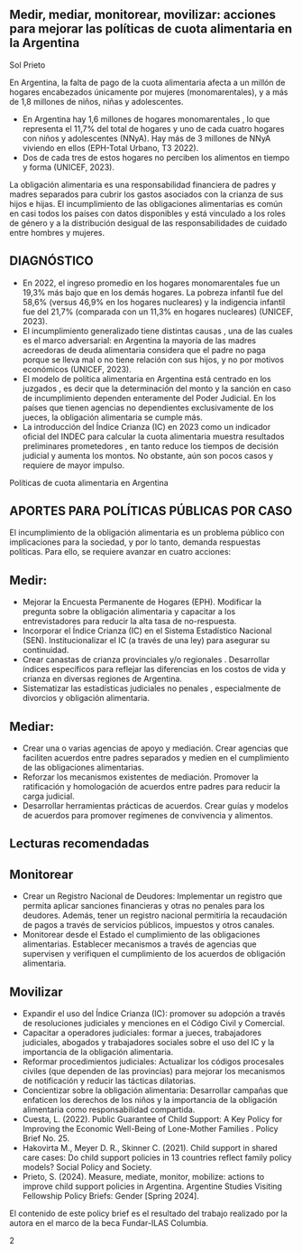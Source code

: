 ## Medir, mediar, monitorear, movilizar: acciones para mejorar las políticas de cuota alimentaria en la Argentina

Sol Prieto

<!-- image -->

En Argentina, la falta de pago de la cuota alimentaria afecta a un millón de hogares encabezados únicamente por mujeres (monomarentales), y a más de 1,8 millones de niños, niñas y adolescentes.

- En Argentina hay 1,6 millones de hogares monomarentales , lo que representa el 11,7% del total de hogares y uno de cada cuatro hogares con niños y adolescentes (NNyA). Hay más de 3 millones de NNyA viviendo en ellos (EPH-Total Urbano, T3 2022).
- Dos de cada tres de estos hogares no perciben los alimentos en tiempo y forma (UNICEF, 2023).

<!-- image -->

La obligación alimentaria es una responsabilidad financiera de padres y madres separados para cubrir los gastos asociados con la crianza de sus hijos e hijas. El incumplimiento de las obligaciones alimentarias es común en casi todos los países con datos disponibles y está vinculado a los roles de género y a la distribución desigual de las responsabilidades de cuidado entre hombres y mujeres.

## DIAGNÓSTICO

- En 2022, el ingreso promedio en los hogares monomarentales fue un 19,3% más bajo que en los demás hogares. La pobreza infantil fue del 58,6% (versus 46,9% en los hogares nucleares) y la indigencia infantil fue del 21,7% (comparada con un 11,3% en hogares nucleares) (UNICEF, 2023).
- El incumplimiento generalizado tiene distintas causas , una de las cuales es el marco adversarial: en Argentina la mayoría de las madres acreedoras de deuda alimentaria considera que el padre no paga porque se lleva mal o no tiene relación con sus hijos,  y no por motivos económicos (UNICEF, 2023).
- El modelo de política alimentaria en Argentina está centrado en los juzgados , es decir que la determinación del monto y la sanción en caso de incumplimiento dependen enteramente del Poder Judicial. En los países que tienen agencias no dependientes exclusivamente de los jueces, la obligación alimentaria se cumple más.
- La introducción del Índice Crianza (IC) en 2023 como un indicador oficial del INDEC para calcular la cuota alimentaria muestra resultados preliminares prometedores , en tanto reduce los tiempos de decisión judicial y aumenta los montos. No obstante, aún son pocos casos y requiere de mayor impulso.

Políticas de cuota alimentaria en Argentina

## APORTES PARA POLÍTICAS PÚBLICAS POR CASO

El incumplimiento de la obligación alimentaria es un problema público con implicaciones para la sociedad, y por lo tanto, demanda respuestas políticas. Para ello, se requiere avanzar en cuatro acciones:

## Medir:

- Mejorar la Encuesta Permanente de Hogares (EPH). Modificar la pregunta sobre la obligación alimentaria y capacitar a los entrevistadores para reducir la alta tasa de no-respuesta.
- Incorporar el Índice Crianza (IC) en el Sistema Estadístico Nacional (SEN). Institucionalizar el IC (a través de una ley) para asegurar su continuidad.
- Crear canastas de crianza provinciales y/o regionales . Desarrollar índices específicos para reflejar las diferencias en los costos de vida y crianza en diversas regiones de Argentina.
- Sistematizar las estadísticas judiciales no penales , especialmente de divorcios y obligación alimentaria.

## Mediar:

- Crear una o varias agencias de apoyo y mediación. Crear agencias que faciliten acuerdos entre padres separados y medien en el cumplimiento de las obligaciones alimentarias.
- Reforzar los mecanismos existentes de mediación. Promover la ratificación y homologación de acuerdos entre padres para reducir la carga judicial.
- Desarrollar herramientas prácticas de acuerdos. Crear guías y modelos de acuerdos para promover regímenes de convivencia y alimentos.

## Lecturas recomendadas

<!-- image -->

## Monitorear

- Crear un Registro Nacional de Deudores: Implementar un registro que permita aplicar sanciones financieras y otras no penales para los deudores. Además, tener un registro nacional permitiría la recaudación de pagos a través de servicios públicos, impuestos y otros canales.
- Monitorear desde el Estado el cumplimiento de las obligaciones alimentarias. Establecer mecanismos a través de agencias que supervisen y verifiquen el cumplimiento de los acuerdos de obligación alimentaria.

## Movilizar

- Expandir el uso del Índice Crianza (IC): promover su adopción a través de resoluciones judiciales y menciones en el Código Civil y Comercial.
- Capacitar a operadores judiciales: formar a jueces, trabajadores judiciales, abogados y trabajadores sociales sobre el uso del IC y la importancia de la obligación alimentaria.
- Reformar procedimientos judiciales: Actualizar los códigos procesales civiles (que dependen de las provincias) para mejorar los mecanismos de notificación y reducir las tácticas dilatorias.
- Concientizar sobre la obligación alimentaria: Desarrollar campañas que enfaticen los derechos de los niños y la importancia de la obligación alimentaria como responsabilidad compartida.
- Cuesta, L. (2022). Public Guarantee of Child Support: A Key Policy for Improving the Economic Well-Being of Lone-Mother Families . Policy Brief No. 25.
- Hakovirta M., Meyer D. R., Skinner C. (2021). Child support in shared care cases: Do child support policies in 13 countries reflect family policy models? Social Policy and Society.
- Prieto, S. (2024). Measure, mediate, monitor, mobilize: actions to improve child support policies in Argentina. Argentine Studies Visiting Fellowship Policy Briefs: Gender [Spring 2024].

<!-- image -->

El contenido de este policy brief es el resultado del trabajo realizado por la autora en el marco de la beca Fundar-ILAS Columbia.

2